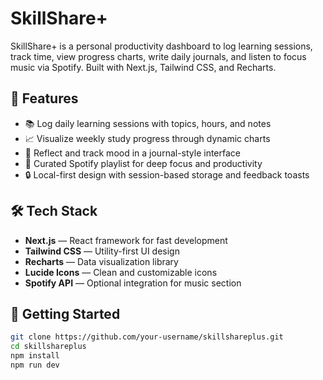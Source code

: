 # SkillShare+

SkillShare+ is a personal productivity dashboard to log learning sessions, track time, view progress charts, write daily journals, and listen to focus music via Spotify. Built with Next.js, Tailwind CSS, and Recharts.

## 🚀 Features

- 📚 Log daily learning sessions with topics, hours, and notes  
- 📈 Visualize weekly study progress through dynamic charts  
- 🧠 Reflect and track mood in a journal-style interface  
- 🎵 Curated Spotify playlist for deep focus and productivity  
- 🔒 Local-first design with session-based storage and feedback toasts  

## 🛠️ Tech Stack

- **Next.js** — React framework for fast development  
- **Tailwind CSS** — Utility-first UI design  
- **Recharts** — Data visualization library  
- **Lucide Icons** — Clean and customizable icons  
- **Spotify API** — Optional integration for music section  

## 🧪 Getting Started

```bash
git clone https://github.com/your-username/skillshareplus.git
cd skillshareplus
npm install
npm run dev
